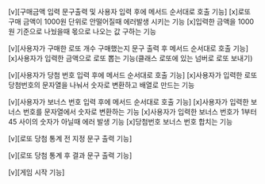 [v][구매금액 입력 문구출력 및 사용자 입력 후에 메서드 순서대로 호출 기능]
[x]로또 구매 금액이 1000원 단위로 안떨어질때 에러발생 시키는 기능
[x]입력한 금액을 1000원 기준으로 나눴을때 몫으로 나오는 값 구하는 기능

[v][사용자가 구매한 로또 개수 구매했는지 문구 출력 후 메서드 순서대로 호출 기능]
[x]사용자가 입력한 금액으로 로또 뽑는 기능(클래스 로또에 있는 넘버로 로또 보내기)

[v][사용자가 당첨 번호 입력 후에 메서드 순서대로 호출 기능]
[x]사용자가 입력한 로또 당첨번호의 문자열을 나눠서 숫자로 변환하고 배열로 만드는 기능

[v][사용자가 보너스 번호 입력 후에 메서드 순서대로 호출 기능]
[x]사용자가 입력한 보너스 번호를 문자열에서 숫자로 변환하는 기능
[x]사용자가 입력한 보너스 번호가 1부터 45 사이의 숫자가 아닐때 에러 발생 기능
[x]당첨번호 보너스 번호 합치는 기능

[v][로또 당첨 통계 전 지정 문구 출력 기능]

[v][로또 당첨 통계 후 결과 문구 출력 기능]

[v][게임 시작 기능]
